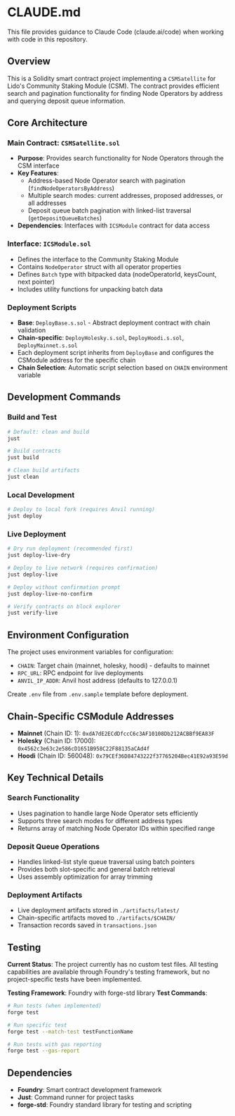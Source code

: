 # CLAUDE.md

This file provides guidance to Claude Code (claude.ai/code) when working with code in this repository.

## Overview

This is a Solidity smart contract project implementing a `CSMSatellite` for Lido's Community Staking Module (CSM). The contract provides efficient search and pagination functionality for finding Node Operators by address and querying deposit queue information.

## Core Architecture

### Main Contract: `CSMSatellite.sol`
- **Purpose**: Provides search functionality for Node Operators through the CSM interface
- **Key Features**:
  - Address-based Node Operator search with pagination (`findNodeOperatorsByAddress`)
  - Multiple search modes: current addresses, proposed addresses, or all addresses
  - Deposit queue batch pagination with linked-list traversal (`getDepositQueueBatches`)
- **Dependencies**: Interfaces with `ICSModule` contract for data access

### Interface: `ICSModule.sol`
- Defines the interface to the Community Staking Module
- Contains `NodeOperator` struct with all operator properties
- Defines `Batch` type with bitpacked data (nodeOperatorId, keysCount, next pointer)
- Includes utility functions for unpacking batch data

### Deployment Scripts
- **Base**: `DeployBase.s.sol` - Abstract deployment contract with chain validation
- **Chain-specific**: `DeployHolesky.s.sol`, `DeployHoodi.s.sol`, `DeployMainnet.s.sol`
- Each deployment script inherits from `DeployBase` and configures the CSModule address for the specific chain
- **Chain Selection**: Automatic script selection based on `CHAIN` environment variable

## Development Commands

### Build and Test
```bash
# Default: clean and build
just

# Build contracts
just build

# Clean build artifacts
just clean
```

### Local Development
```bash
# Deploy to local fork (requires Anvil running)
just deploy
```

### Live Deployment
```bash
# Dry run deployment (recommended first)
just deploy-live-dry

# Deploy to live network (requires confirmation)
just deploy-live

# Deploy without confirmation prompt
just deploy-live-no-confirm

# Verify contracts on block explorer
just verify-live
```

## Environment Configuration

The project uses environment variables for configuration:
- `CHAIN`: Target chain (mainnet, holesky, hoodi) - defaults to mainnet
- `RPC_URL`: RPC endpoint for live deployments
- `ANVIL_IP_ADDR`: Anvil host address (defaults to 127.0.0.1)

Create `.env` file from `.env.sample` template before deployment.

## Chain-Specific CSModule Addresses

- **Mainnet** (Chain ID: 1): `0xdA7dE2ECdDfccC6c3AF10108Db212ACBBf9EA83F`
- **Holesky** (Chain ID: 17000): `0x4562c3e63c2e586cD1651B958C22F88135aCAd4f`
- **Hoodi** (Chain ID: 560048): `0x79CEf36D84743222f37765204Bec41E92a93E59d`

## Key Technical Details

### Search Functionality
- Uses pagination to handle large Node Operator sets efficiently
- Supports three search modes for different address types
- Returns array of matching Node Operator IDs within specified range

### Deposit Queue Operations
- Handles linked-list style queue traversal using batch pointers
- Provides both slot-specific and general batch retrieval
- Uses assembly optimization for array trimming

### Deployment Artifacts
- Live deployment artifacts stored in `./artifacts/latest/`
- Chain-specific artifacts moved to `./artifacts/$CHAIN/`
- Transaction records saved in `transactions.json`

## Testing

**Current Status**: The project currently has no custom test files. All testing capabilities are available through Foundry's testing framework, but no project-specific tests have been implemented.

**Testing Framework**: Foundry with forge-std library
**Test Commands**:
```bash
# Run tests (when implemented)
forge test

# Run specific test
forge test --match-test testFunctionName

# Run tests with gas reporting
forge test --gas-report
```

## Dependencies

- **Foundry**: Smart contract development framework
- **Just**: Command runner for project tasks
- **forge-std**: Foundry standard library for testing and scripting
